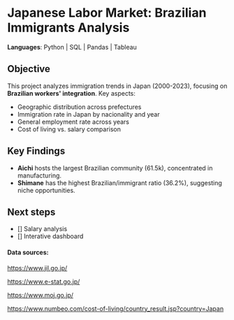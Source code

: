 # Japanese Labor Market: Brazilian Immigrants Analysis  

**Languages**: Python | SQL | Pandas | Tableau

## Objective
This project analyzes immigration trends in Japan (2000-2023), focusing on **Brazilian workers' integration**. Key aspects:  
- Geographic distribution across prefectures
- Immigration rate in Japan by nacionality and year
- General employment rate across years
- Cost of living vs. salary comparison

## Key Findings 
- **Aichi** hosts the largest Brazilian community (61.5k), concentrated in manufacturing.  
- **Shimane** has the highest Brazilian/immigrant ratio (36.2%), suggesting niche opportunities. 

## Next steps
- [] Salary analysis
- [] Interative dashboard

#### Data sources:
https://www.jil.go.jp/

https://www.e-stat.go.jp/

https://www.moj.go.jp/

https://www.numbeo.com/cost-of-living/country_result.jsp?country=Japan

